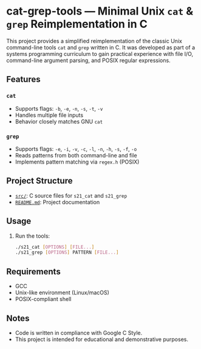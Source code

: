 # cat-grep-tools — Minimal Unix `cat` & `grep` Reimplementation in C

This project provides a simplified reimplementation of the classic Unix command-line tools `cat` and `grep` written in C. It was developed as part of a systems programming curriculum to gain practical experience with file I/O, command-line argument parsing, and POSIX regular expressions.

## Features

### `cat`
- Supports flags: `-b`, `-e`, `-n`, `-s`, `-t`, `-v`
- Handles multiple file inputs
- Behavior closely matches GNU `cat`

### `grep`
- Supports flags: `-e`, `-i`, `-v`, `-c`, `-l`, `-n`, `-h`, `-s`, `-f`, `-o`
- Reads patterns from both command-line and file
- Implements pattern matching via `regex.h` (POSIX)

## Project Structure

- [`src/`](src/): C source files for `s21_cat` and `s21_grep`
- [`README.md`](README.md): Project documentation

## Usage

1. Run the tools:

    ```bash
    ./s21_cat [OPTIONS] [FILE...]
    ./s21_grep [OPTIONS] PATTERN [FILE...]
    ```

## Requirements

- GCC
- Unix-like environment (Linux/macOS)
- POSIX-compliant shell

## Notes

- Code is written in compliance with Google C Style.
- This project is intended for educational and demonstrative purposes.
